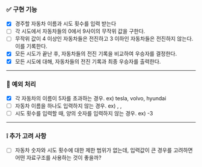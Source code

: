 ### ✅ 구현 기능
- [X] 경주할 자동차 이름과 시도 횟수를 입력 받는다
- [ ] 각 시도에서 자동차들의 0에서 9사이의 무작위 값을 구한다.
- [ ] 무작위 값이 4 이상인 자동차들은 전진하고 3 이하인 자동차들은 전진하지 않는다. 이를 기록한다.
- [X] 모든 시도가 끝난 후, 자동차들의 전진 기록을 비교하여 우승자를 결정한다.
- [X] 모든 시도에 대해, 자동차들의 전진 기록과 최종 우승자를 출력한다.

---
### 🚫 예외 처리
- [X] 각 자동차의 이름이 5자를 초과하는 경우.
      ex) tesla, volvo, hyundai
- [ ] 자동차 이름을 하나도 입력하지 않는 경우.
      ex) , ,
- [ ] 시도 횟수를 입력할 때, 양의 숫자를 입력하지 않는 경우.
      ex) -3

---
### ❕ 추가 고려 사항
- [ ] 자동차 숫자와 시도 횟수에 대한 제한 범위가 없는데, 입력값이 큰 경우를 고려하면 어떤 자료구조를 사용하는 것이 좋을까?
